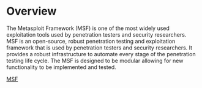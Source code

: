 
# Overview
The Metasploit Framework (MSF) is one of the most widely used exploitation tools used by penetration testers and security researchers. MSF is an open-source, robust penetration testing and exploitation framework that is used by penetration testers and security researchers. It provides a robust infrastructure to automate every stage of the penetration testing life cycle. The MSF is designed to be modular allowing for new functionality to be implemented and tested.


[MSF](../../Tools/MSF.md)

